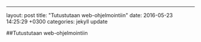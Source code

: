 ---
layout: post
title:  "Tutustutaan web-ohjelmointiin"
date:   2016-05-23 14:25:29 +0300
categories: jekyll update

##Tutustutaan web-ohjelmointiin
